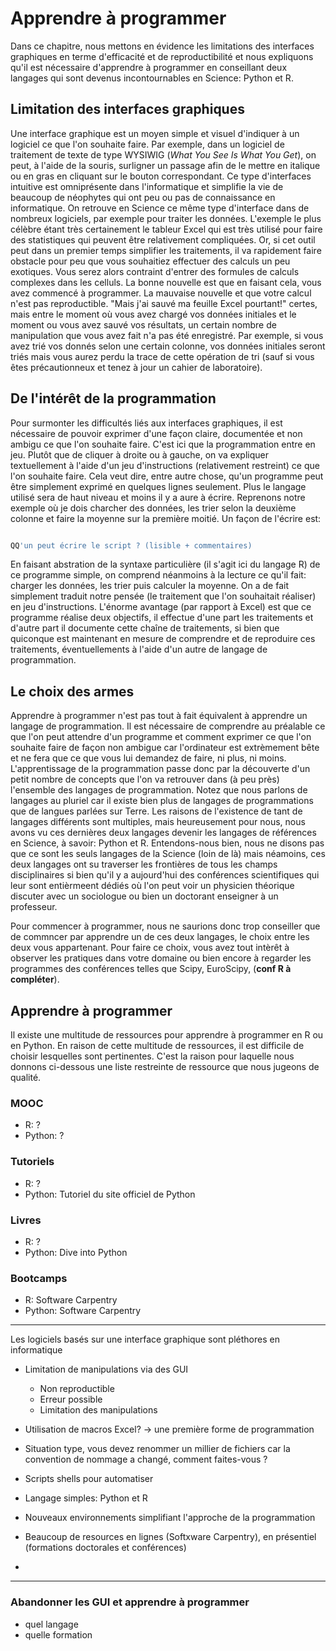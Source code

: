 
# Apprendre à programmer

Dans ce chapitre, nous mettons en évidence les limitations des interfaces
graphiques en terme d'efficacité et de reproductibilité et nous expliquons
qu'il est nécessaire d'apprendre à programmer en conseillant deux langages qui
sont devenus incontournables en Science: Python et R.


## Limitation des interfaces graphiques

Une interface graphique est un moyen simple et visuel d'indiquer à un logiciel
ce que l'on souhaite faire. Par exemple, dans un logiciel de traitement de
texte de type WYSIWIG (*What You See Is What You Get*), on peut, à l'aide de la
souris, surligner un passage afin de le mettre en italique ou en gras en
cliquant sur le bouton correspondant. Ce type d'interfaces intuitive est
omniprésente dans l'informatique et simplifie la vie de beaucoup de néophytes
qui ont peu ou pas de connaissance en informatique. On retrouve en Science ce
même type d'interface dans de nombreux logiciels, par exemple pour traiter les
données. L'exemple le plus célèbre étant très certainement le tableur Excel qui
est très utilisé pour faire des statistiques qui peuvent être relativement
compliquées. Or, si cet outil peut dans un premier temps simplifier les
traitements, il va rapidement faire obstacle pour peu que vous souhaitiez
effectuer des calculs un peu exotiques. Vous serez alors contraint d'entrer des
formules de calculs complexes dans les celluls. La bonne nouvelle est que en
faisant cela, vous avez commencé à programmer. La mauvaise nouvelle et que
votre calcul n'est pas reproductible. "Mais j'ai sauvé ma feuille Excel
pourtant!" certes, mais entre le moment où vous avez chargé vos données
initiales et le moment ou vous avez sauvé vos résultats, un certain nombre de
manipulation que vous avez fait n'a pas été enregistré. Par exemple, si vous
avez trié vos donnés selon une certain colonne, vos données initiales seront
triés mais vous aurez perdu la trace de cette opération de tri (sauf si vous
êtes précautionneux et tenez à jour un cahier de laboratoire).


## De l'intérêt de la programmation

Pour surmonter les difficultés liés aux interfaces graphiques, il est
nécessaire de pouvoir exprimer d'une façon claire, documentée et non ambigu ce
que l'on souhaite faire. C'est ici que la programmation entre en jeu. Plutôt
que de cliquer à droite ou à gauche, on va expliquer textuellement à l'aide
d'un jeu d'instructions (relativement restreint) ce que l'on souhaite
faire. Cela veut dire, entre autre chose, qu'un programme peut être simplement
exprimé en quelques lignes seulement. Plus le langage utilisé sera de haut
niveau et moins il y a aure à écrire. Reprenons notre exemple où je dois
charcher des données, les trier selon la deuxième colonne et faire la moyenne
sur la première moitié. Un façon de l'écrire est:

```R

QQ'un peut écrire le script ? (lisible + commentaires)

```

En faisant abstration de la syntaxe particulière (il s'agit ici du langage R)
de ce programme simple, on comprend néanmoins à la lecture ce qu'il fait:
charger les données, les trier puis calculer la moyenne. On a de fait
simplement traduit notre pensée (le traitement que l'on souhaitait réaliser) en
jeu d'instructions. L'énorme avantage (par rapport à Excel) est que ce
programme réalise deux objectifs, il effectue d'une part les traitements et
d'autre part il documente cette chaîne de traitements, si bien que quiconque
est maintenant en mesure de comprendre et de reproduire ces traitements,
éventuellements à l'aide d'un autre de langage de programmation.


## Le choix des armes

Apprendre à programmer n'est pas tout à fait équivalent à apprendre un langage
de programmation. Il est nécessaire de comprendre au préalable ce que l'on peut
attendre d'un programme et comment exprimer ce que l'on souhaite faire de façon
non ambigue car l'ordinateur est extrèmement bête et ne fera que ce que vous
lui demandez de faire, ni plus, ni moins. L'apprentissage de la programmation
passe donc par la découverte d'un petit nombre de concepts que l'on va
retrouver dans (à peu près) l'ensemble des langages de programmation. Notez que
nous parlons de langages au pluriel car il existe bien plus de langages de
programmations que de langues parlées sur Terre. Les raisons de l'existence de
tant de langages différents sont multiples, mais heureusement pour nous, nous
avons vu ces dernières deux langages devenir les langages de références en
Science, à savoir: Python et R. Entendons-nous bien, nous ne disons pas que ce
sont les seuls langages de la Science (loin de là) mais néamoins, ces deux
langages ont su traverser les frontières de tous les champs disciplinaires si
bien qu'il y a aujourd'hui des conférences scientifiques qui leur sont
entièrmeent dédiés où l'on peut voir un physicien théorique discuter avec un
sociologue ou bien un doctorant enseigner à un professeur.

Pour commencer à programmer, nous ne saurions donc trop conseiller que de
commncer par apprendre un de ces deux langages, le choix entre les deux vous
appartenant. Pour faire ce choix, vous avez tout intèrêt à observer les
pratiques dans votre domaine ou bien encore à regarder les programmes des
conférences telles que Scipy, EuroScipy, (**conf R à compléter**).


## Apprendre à programmer

Il existe une multitude de ressources pour apprendre à programmer en R ou en
Python. En raison de cette multitude de ressources, il est difficile de choisir
lesquelles sont pertinentes. C'est la raison pour laquelle nous donnons
ci-dessous une liste restreinte de ressource que nous jugeons de qualité.

### MOOC

* R: ?
* Python: ?


### Tutoriels

* R: ?
* Python: Tutoriel du site officiel de Python 


### Livres

* R: ?
* Python: Dive into Python

### Bootcamps

* R: Software Carpentry
* Python: Software Carpentry




---

Les logiciels basés sur une interface graphique sont pléthores en informatique


* Limitation de manipulations via des GUI
  * Non reproductible 
  * Erreur possible
  * Limitation des manipulations
* Utilisation de macros Excel? -> une première forme de programmation

* Situation type, vous devez renommer un millier de fichiers car la
  convention de nommage a changé, comment faites-vous ?
* Scripts shells pour automatiser 

* Langage simples: Python et R
* Nouveaux environnements simplifiant l'approche de la programmation

* Beaucoup de resources en lignes (Softxware Carpentry), en présentiel
  (formations doctorales et conférences)
* 


--- 

### Abandonner les GUI et apprendre à programmer
* quel langage
* quelle formation
